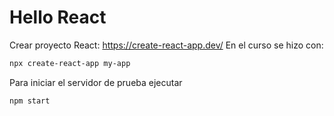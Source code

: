 # Hello React

Crear proyecto React: https://create-react-app.dev/
En el curso se hizo con:
```bash
npx create-react-app my-app
```

Para iniciar el servidor de prueba ejecutar
```bash
npm start
```
